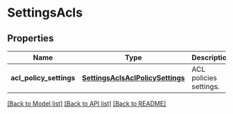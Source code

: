 # SettingsAcls

## Properties
Name | Type | Description | Notes
------------ | ------------- | ------------- | -------------
**acl_policy_settings** | [**SettingsAclsAclPolicySettings**](SettingsAclsAclPolicySettings.md) | ACL policies settings. | [optional] 

[[Back to Model list]](../README.md#documentation-for-models) [[Back to API list]](../README.md#documentation-for-api-endpoints) [[Back to README]](../README.md)


